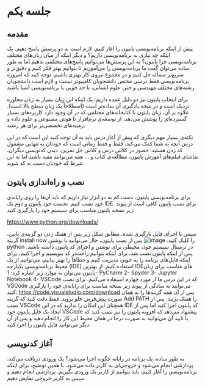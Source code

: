 # جلسه یکم
## مقدمه
پیش از اینکه برنامه‌نویسی پایتون را آغاز کنیم، لازم است به دو پرسش پاسخ دهیم. یک اینکه چه نیازی به برنامه‌نویسی داریم؟ و دیگر اینکه از میان زبان‌های مختلف برنامه‌نویسی چرا پایتون؟ به این پرسش‌ها می‌توانیم پاسخ‌های مختلفی بدهیم اما به طور ساده می‌توان گفت ما برنامه‌نویسی را می‌آموزیم تا بتوانیم بهتر فکر کنیم و دقیق‌تر و سریع‌تر مسأله حل کنیم و در مجموع نیروی کار بهتری باشیم. توجه کنید که امروزه برنامه‌نویسی فقط درسی مختص دانشجویان کامپیوتر نیست و لازم است دانشجویان رشته‌های مختلف مهندسی و حتی علوم انسانی، تا حد خوبی با برنامه‌نویسی آشنا باشند.

برای انتخاب پایتون نیز دو دلیل عمده داریم: یک اینکه این زبان بسیار به زبان محاوره نزدیک است و در نتیجه یادگیری آن ساده‌تر است (اصطلاحاً یک زبان سطح بالا است). علاوه بر آن، زبان پایتون با کتابخانه‌های مختلفی که در آن وجود دارد کاربردهای بسیار گسترده‌ای را پوشش می‌دهد، از توسعه‌ی نرم‌افزار تا هوش مصنوعی و علوم داده و زمینه‌های تخصصی‌تر برای هر رشته.

نکته‌ی بسیار مهم دیگری که پیش از آغاز درس باید به آن توجه کنید این است که در این درس آنچه به شما کمک می‌کند، فقط و فقط زمانی است که خودتان به تنهایی مشغول کد زدن هستید. حضور در کلاس درس و کلاس حل تمرین، دیدن کدنویسی دیگران، تماشای فیلم‌های آموزش پایتون، مطالعه‌ی کتاب و ... همه می‌توانند مفید باشند اما به این شرط که خودتان دست به کد شوید.
## نصب و راه‌اندازی پایتون
برای برنامه‌نویسی پایتون، دست کم به دو ابزار نیاز داریم که باید آن‌ها را روی رایانه‌ی خود نصب کنیم. نخست خود پایتون و دوم یک IDE. برای نصب پایتون کافی است از پیوند زیر نسخه پایتون مناسب برای سیستم خود را بارگیری کنید:

https://www.python.org/downloads/

سپس با اجرای فایل بارگیری شده، مطابق شکل زیر پس از هفتک زدن دو گزینه‌ی پایین، گزینه install now را کلیک کنید.
![image](https://github.com/user-attachments/assets/923109b9-4f65-4d1a-8f08-ffba675760ee)
پس از نصب پایتون، حال می‌توانید با نوشتن python در ترمینال سیستم خود، محیطی برای نوشتن و اجرای کد پایتون داشته باشید.
پس از اینکه پایتون نصب شد، برای اینکه بتوانیم راحت‌تر کد بنویسیم و اجرا کنیم، برای اینکه فایل‌های برنامه را به خوبی مدیریت کنیم و خطاها را بهتر بیابیم، می‌توانیم از یک محیط برنامه‌نویسی یکپارچه (IDE) استفاده کنیم. از بهترین IDEهای مناسب برای زبان پایتون می‌توان به موارد زیر اشاره کرد:
1- PyCharm	2- Spyder		3- Jupyter Notebook 		4- VSCode
که در این درس ما از مورد چهارم استفاده می‌کنیم.
برای نصب VSCode می‌توانید به سادگی از پیوند زیر نسخه مناسب برای رایانه‌ی خود را بارگیری کنید:
https://code.visualstudio.com/download
پس از آن همه گزینه‌ها را به همان صورت پیش‌فرض جلو بروید. فقط دقت کنید که گزینه Add PATH را هفتک بزنید. پس از نصب VSCode همچنان این امکان را ندارید که در این IDE کد پایتون اجرا کنید اما پس از ایجاد یک فایل پایتون خود VSCode پیشنهاد می‌دهد که افزونه پایتون را نیز نصب کنید که با تایید آن می‌توانید به صورت درجا در همان محیط این کار را انجام دهید و پس از آن دیگر می‌توانید فایل پایتون را اجرا کنید.
## آغاز کدنویسی
به طور ساده، یک برنامه در رایانه چگونه اجرا می‌شود؟ یک ورودی دریافت می‌کند، پردازشی انجام می‌شود و خروجی‌ای به کاربر داده می‌شود. با همین توضیح، برای اینکه برنامه‌نویسی را آغاز کنیم، باید بتوانیم از کاربر یک ورودی بگیریم، پردازشی انجام دهیم و سپس به کاربر خروجی نمایش دهیم.

